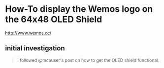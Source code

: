 # How-To display the Wemos logo on the 64x48 OLED Shield
http://www.wemos.cc/
## initial investigation
> I followed @mcauser's post on how to get the OLED shield functional.


